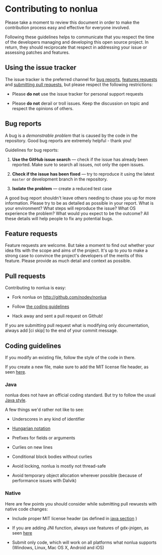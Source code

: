 # Contributing to nonlua

Please take a moment to review this document in order to make the contribution
process easy and effective for everyone involved.

Following these guidelines helps to communicate that you respect the time of
the developers managing and developing this open source project. In return,
they should reciprocate that respect in addressing your issue or assessing
patches and features.


## Using the issue tracker

The issue tracker is the preferred channel for [bug reports](#bug-reports),
[features requests](#feature-requests) and [submitting pull
requests](#pull-requests), but please respect the following restrictions:

* Please **do not** use the issue tracker for personal support requests

* Please **do not** derail or troll issues. Keep the discussion on topic and
  respect the opinions of others.


## Bug reports

A bug is a _demonstrable problem_ that is caused by the code in the repository.
Good bug reports are extremely helpful - thank you!

Guidelines for bug reports:

1. **Use the GitHub issue search** &mdash; check if the issue has already been
   reported. Make sure to search all issues, not only the open issues.

2. **Check if the issue has been fixed** &mdash; try to reproduce it using the
   latest `master` or development branch in the repository.

3. **Isolate the problem** &mdash; create a reduced test case

A good bug report shouldn't leave others needing to chase you up for more
information. Please try to be as detailed as possible in your report. What is
your environment? What steps will reproduce the issue? What OS experience 
the problem? What would you expect to be the outcome? All these details will 
help people to fix any potential bugs.

## Feature requests

Feature requests are welcome. But take a moment to find out whether your idea
fits with the scope and aims of the project. It's up to *you* to make a strong
case to convince the project's developers of the merits of this feature. Please
provide as much detail and context as possible.

## Pull requests

Contributing to nonlua is easy:

  * Fork nonlua on http://github.com/nodev/nonlua

  * Follow [the coding guidelines](#coding-guidelines)

  * Hack away and sent a pull request on Github!

If you are submitting pull request what is modifying only documentation,
always add [ci skip] to the end of your commit message.

## Coding guidelines

If you modify an existing file, follow the style of the code in there.

If you create a new file, make sure to add the MIT license file header,
as seen [here](https://github.com/nondev/nonlua/blob/master/src/io/nondev/nonlua/Lua.java).

### Java

nonlua does not have an official coding standard. But try to follow the
usual [Java style](http://www.oracle.com/technetwork/java/codeconvtoc-136057.html).

A few things we'd rather not like to see:

  * Underscores in any kind of identifier

  * [Hungarian notation](http://en.wikipedia.org/wiki/Hungarian_notation)

  * Prefixes for fields or arguments

  * Curlies on new lines

  * Conditional block bodies without curlies

  * Avoid locking, nonlua is mostly not thread-safe

  * Avoid temporary object allocation wherever possible (because of
    performance issues with Dalvik)

### Native

Here are few points you should consider while submitting pull rewuests with
native code changes:

  * Include proper MIT license header (as defined in [java section](#java) )

  * If you are adding JNI function, always use features of gdx-jnigen,
    as seen [here](https://github.com/nondev/nonlua/blob/master/src/io/nondev/nonlua/Lua.java)

  * Submit only code, which will work on all platforms what nonlua supports
    (Windows, Linux, Mac OS X, Android and iOS)